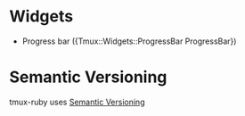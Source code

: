 # Widgets

- Progress bar ({Tmux::Widgets::ProgressBar ProgressBar})

# Semantic Versioning

tmux-ruby uses [Semantic Versioning](http://semver.org/)
